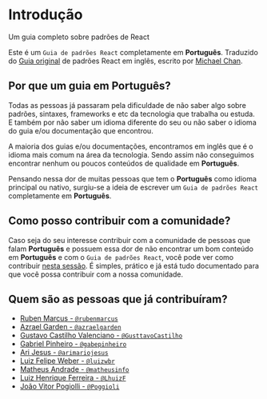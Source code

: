 # Introdução

<Description>
  Um guia completo sobre padrões de React
</Description>

Este é um `Guia de padrões React` completamente em **Português**. 
Traduzido do [Guia original](https://reactpatterns.com/) de padrões React em inglês, 
escrito por [Michael Chan](https://github.com/chantastic).


## Por que um guia em Português?
Todas as pessoas já passaram pela dificuldade de não saber algo sobre padrões, 
sintaxes, frameworks e etc da tecnologia que trabalha ou estuda. E também por 
não saber um idioma diferente do seu ou não saber o idioma do guia e/ou documentação 
que encontrou. 

A maioria dos guias e/ou documentações, encontramos em inglês que é o 
idioma mais comum na área da tecnologia. Sendo assim não conseguimos encontrar 
nenhum ou poucos conteúdos de qualidade em **Português**.

Pensando nessa dor de muitas pessoas que tem o **Português** como idioma principal ou nativo, 
surgiu-se a ideia de escrever um `Guia de padrões React` completamente em **Português**.

## Como posso contribuir com a comunidade?
Caso seja do seu interesse contribuir com a comunidade de pessoas que falam **Português**
e possuem essa dor de não encontrar um bom conteúdo em **Português** e com o `Guia de padrões React`, 
você pode ver como contribuir [nesta sessão](https://github.com/rubenmarcus/guiareact.org#contribua). É simples, prático e já 
está tudo documentado para que você possa contribuir com a nossa comunidade.

## Quem são as pessoas que já contribuíram?

- [Ruben Marcus - `@rubenmarcus`](https://github.com/rubenmarcus)
- [Azrael Garden - `@azraelgarden`](https://github.com/azraelgarden)
- [Gustavo Castilho Valenciano - `@GusttavoCastilho`](https://github.com/GusttavoCastilho)
- [Gabriel Pinheiro - `@gabepinheiro`](https://github.com/gabepinheiro)
- [Ari Jesus - `@arimariojesus`](https://github.com/arimariojesus)
- [Luiz Felipe Weber - `@luizwbr`](https://github.com/luizwbr)
- [Matheus Andrade - `@matheusinfo`](https://github.com/matheusinfo)
- [Luiz Henrique Ferreira - `@LhuizF`](https://github.com/LhuizF)
- [João Vitor Pogiolli - `@Poggioli`](https://github.com/Poggioli)
